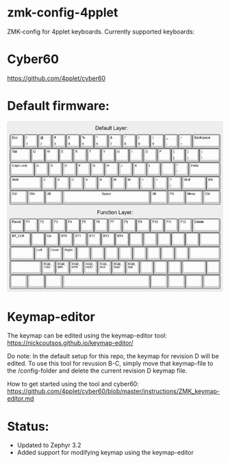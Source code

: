 # zmk-config-4pplet

ZMK-config for 4pplet keyboards. Currently supported keyboards:

# Cyber60
https://github.com/4pplet/cyber60

# Default firmware:
![alt text](./readme-images/default_fw_20230120.jpg "Default firmware")

# Keymap-editor
The keymap can be edited using the keymap-editor tool: https://nickcoutsos.github.io/keymap-editor/

Do note: In the default setup for this repo, the keymap for revision D will be edited. To use this tool for revusion B-C, simply move that keymap-file to the /config-folder and delete the current revision D keymap file. 

How to get started using the tool and cyber60: https://github.com/4pplet/cyber60/blob/master/instructions/ZMK_keymap-editor.md

# Status:
- Updated to Zephyr 3.2
- Added support for modifying keymap using the keymap-editor

